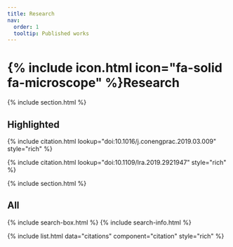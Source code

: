 ```yaml
---
title: Research
nav:
  order: 1
  tooltip: Published works
---
```


# {% include icon.html icon="fa-solid fa-microscope" %}Research



{% include section.html %}

## Highlighted

{% include citation.html lookup="doi:10.1016/j.conengprac.2019.03.009" style="rich" %}

{% include citation.html lookup="doi:10.1109/lra.2019.2921947" style="rich" %}

{% include section.html %}

## All

{% include search-box.html %}
{% include search-info.html %}

{% include list.html data="citations" component="citation" style="rich" %}